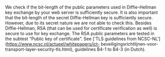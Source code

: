 We check if the bit-length of the public parameters used in Diffie-Hellman 
key exchange by your web server is sufficiently secure. It is also important
 that the bit-length of the secret Diffie-Hellman key is sufficiently 
secure. However, due to its secret nature we are not able to check this. 
Besides Diffie-Hellman, RSA (that can be used for certificate verification 
as well) is secure to use for key exchange. The RSA public parameters are 
tested in the subtest "Public key of certificate". See ['TLS guidelines 
from NCSC-NL'](https://www.ncsc.nl/actueel/whitepapers/ict-
beveiligingsrichtlijnen-voor-transport-layer-security-tls.html), guidelines 
B4-1 to B4-3 (in Dutch).
